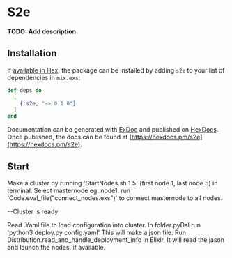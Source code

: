 # S2e

**TODO: Add description**

## Installation

If [available in Hex](https://hex.pm/docs/publish), the package can be installed
by adding `s2e` to your list of dependencies in `mix.exs`:

```elixir
def deps do
  [
    {:s2e, "~> 0.1.0"}
  ]
end
```

Documentation can be generated with [ExDoc](https://github.com/elixir-lang/ex_doc)
and published on [HexDocs](https://hexdocs.pm). Once published, the docs can
be found at [https://hexdocs.pm/s2e](https://hexdocs.pm/s2e).

## Start

Make a cluster by running 'StartNodes.sh 1 5' (first node 1, last node 5) in terminal.
Select masternode eg: node1. run 'Code.eval_file("connect_nodes.exs")' to connect masternode to all nodes.

--Cluster is ready

Read .Yaml file to load configuration into cluster.
In folder pyDsl run 'python3 deploy.py config.yaml'
This will make a json file.
Run Distribution.read_and_handle_deployment_info in Elixir, It will read the jason and launch the nodes, if available.


